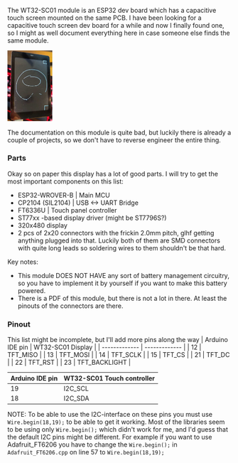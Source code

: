 The WT32-SC01 module is an ESP32 dev board which has a capacitive touch screen mounted on the same PCB.
I have been looking for a capacitive touch screen dev board for a while and now I finally found one, so I might as well document everything here
in case someone else finds the same module.

<img src="Images/WT32-SC01-Front.jpeg" width="20%" title="Front side of the module"/>

The documentation on this module is quite bad, but luckily there is already a couple of projects, so we don't have to reverse engineer the entire thing.

### Parts
Okay so on paper this display has a lot of good parts. I will try to get the most important components on this list:
* ESP32-WROVER-B | Main MCU
* CP2104 (SIL2104) | USB <-> UART Bridge
* FT6336U | Touch panel controller
* ST77xx -based display driver (might be ST7796S?)
* 320x480 display
* 2 pcs of 2x20 connectors with the frickin 2.0mm pitch, glhf getting anything plugged into that. Luckily both of them are SMD connectors with quite long leads so soldering wires to them shouldn't be that hard.

Key notes:
* This module DOES NOT HAVE any sort of battery management circuitry, so you have to implement it by yourself if you want to make this battery powered.
* There is a PDF of this module, but there is not a lot in there. At least the pinouts of the connectors are there.

### Pinout
This list might be incomplete, but I'll add more pins along the way
| Arduino IDE pin   | WT32-SC01 Display |
| ------------- | ------------- |
| 12 | TFT_MISO |
| 13  | TFT_MOSI |
| 14 | TFT_SCLK |
| 15  | TFT_CS |
| 21  | TFT_DC |
| 22 | TFT_RST |
| 23  | TFT_BACKLIGHT |

| Arduino IDE pin   | WT32-SC01 Touch controller |
| ------------- | ------------- |
| 19 | I2C_SCL |
| 18  | I2C_SDA |

NOTE: To be able to use the I2C-interface on these pins you must use
```Wire.begin(18,19);``` to be able to get it working. Most of the libraries seem to be using only ```Wire.begin();``` which didn't work for me, and I'd guess that the default I2C pins might be different.
For example if you want to use Adafruit_FT6206 you have to change the ```Wire.begin();``` in ```Adafruit_FT6206.cpp``` on line 57 to ```Wire.begin(18,19);```
